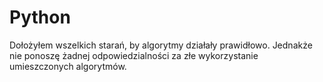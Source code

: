 # Python

Dołożyłem wszelkich starań, by algorytmy działały prawidłowo. Jednakże nie ponoszę żadnej odpowiedzialności za złe wykorzystanie umieszczonych algorytmów.
